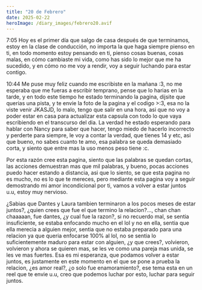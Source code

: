 ```yaml
---
title: "20 de Febrero"
date: 2025-02-22
heroImage: /diary_images/febrero20.avif
---
```


7:05 Hoy es el primer día que salgo de casa después de que terminamos, estoy en la clase de conducción, no importa la que haga siempre pienso en ti, en todo momento estoy pensando en ti, pienso cosas buenas, cosas malas, en cómo cambiaste mi vida, como has sido lo mejor que me ha sucedido, y en cómo no me voy a rendir, voy a seguir luchando para estar contigo.

10:44 Me puse muy feliz cuando me escribiste en la mañana :3, no me esperaba que me fueras a escribir temprano, pense que lo harias en la tarde, y en todo este tiempo he estado terminando la pagina, dijsite que querias una pista, y te envie la foto de la pagina y el codigo >:3, esa no la viste venir JKASJD, lo malo, tengo que salir en una hora, asi que no voy a poder estar en casa para actualizar esta capsula con todo lo que vaya escribiendo en el transcurso del dia. La verdad he estado esperando para hablar con Nancy para saber que hacer, tengo miedo de hacerlo incorrecto y perderte para siempre, le voy a contar la verdad, que tienes 14 y etc, asi que bueno, no sabes cuanto te amo, esa palabra se queda demasiado corta, y siento que entre mas la uso menos peso tiene :c.

Por esta razón cree esta pagina, siento que las palabras se quedan cortas, las acciones demuestran mas que mil palabras, y bueno, pocas acciones puedo hacer estando a distancia, asi que lo siento, se que esta pagina no es mucho, no es lo que te mereces, pero mediante esta pagina voy a seguir demostrando mi amor incondicional por ti, vamos a volver a estar juntos u.u, estoy muy nervioso.

¿Sabias que Dantes y Laura tambien terminaron a los pocos meses de estar juntos?, ¿quien crees que fue el que termino la relacion?..., chan chan chaaaaan, fue dantes, ¿y cual fue la razon?, si no recuerdo mal, se sentia insuficiente, se estaba enfocando mucho en el lol y no en ella, sentia que ella merecia a alguien mejor, sentia que no estaba preparado para una relacion ya que queria enfocarse 100% al lol, no se sentia lo suficientemente maduro para estar con alguien, ¿y que crees?, volvieron, volvieron y ahora se quieren mas, se les ve como una pareja mas unida, se les ve mas fuertes. Esa es mi esperanza, que podamos volver a estar juntos, es justamente en este momento en el que se pone a prueba la relacion, ¿es amor real?, ¿o solo fue enamoramiento?, ese tema esta en un reel que te envie u.u, creo que podemos luchar por esto, luchar para seguir juntos.
